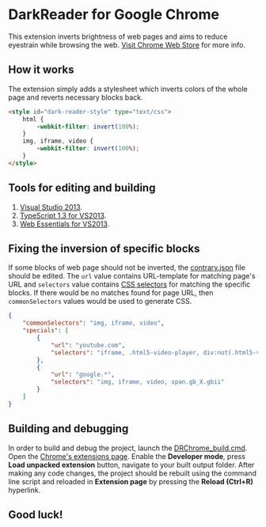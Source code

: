 DarkReader for Google Chrome
================
This extension inverts brightness of web pages and aims to reduce eyestrain while browsing the web.
[Visit Chrome Web Store](https://chrome.google.com/webstore/detail/dark-reader/eimadpbcbfnmbkopoojfekhnkhdbieeh) for more info.

## How it works
The extension simply adds a stylesheet which inverts colors of the whole page and reverts necessary blocks back.
```HTML
<style id="dark-reader-style" type="text/css">
    html {
        -webkit-filter: invert(100%);
    }
    img, iframe, video {
        -webkit-filter: invert(100%);
    }
</style>
```

## Tools for editing and building
1. [Visual Studio 2013](http://www.visualstudio.com/downloads/download-visual-studio-vs).
2. [TypeScript 1.3 for VS2013](https://visualstudiogallery.msdn.microsoft.com/955e0262-0858-40c9-ab5a-1acc680e9bfd).
3. [Web Essentials for VS2013](http://vswebessentials.com/download).

## Fixing the inversion of specific blocks
If some blocks of web page should not be inverted, the [contrary.json](https://github.com/alexanderby/darkreader/blob/master/src/DarkReader/generation/contrary.json) file should be edited. The ```url``` value contains URL-template for matching page's URL and ```selectors``` value contains [CSS selectors](https://developer.mozilla.org/en-US/docs/Web/Guide/CSS/Getting_Started/Selectors) for matching the specific blocks. If there would be no matches found for page URL, then ```commonSelectors``` values would be used to generate CSS.
```JSON
﻿{
    "commonSelectors": "img, iframe, video",
    "specials": [
        {
            "url": "youtube.com",
            "selectors": "iframe, .html5-video-player, div:not(.html5-video-player) img"
        },
        {
            "url": "google.*",
            "selectors": "img, iframe, video, span.gb_X.gbii"
        }
    ]
}
```

## Building and debugging
In order to build and debug the project, launch the [DRChrome_build.cmd](https://github.com/alexanderby/darkreader/blob/master/build/DRChrome_build.cmd). Open the [Chrome's extensions page](https://support.google.com/chrome/answer/187443). Enable the **Developer mode**, press **Load unpacked extension** button, navigate to your built output folder.
After making any code changes, the project should be rebuilt using the command line script and reloaded in **Extension page** by pressing the **Reload (Ctrl+R)** hyperlink.

## Good luck!

